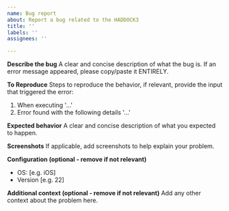 ```yaml
---
name: Bug report
about: Report a bug related to the HADDOCK3
title: ''
labels: ''
assignees: ''

---
```


**Describe the bug**
A clear and concise description of what the bug is. If an error message appeared, please copy/paste it ENTIRELY.

**To Reproduce**
Steps to reproduce the behavior, if relevant, provide the input that triggered the error:
1. When executing '...'
2. Error found with the following details '...'

**Expected behavior**
A clear and concise description of what you expected to happen.

**Screenshots**
If applicable, add screenshots to help explain your problem.

**Configuration (optional - remove if not relevant)**
 - OS: [e.g. iOS]
 - Version [e.g. 22]

**Additional context (optional - remove if not relevant)**
Add any other context about the problem here.


